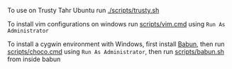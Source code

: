 To use on Trusty Tahr Ubuntu run [./scripts/trusty.sh](scripts/trusty.sh)

To install vim configurations on windows run [scripts/vim.cmd](scripts/vim.cmd) using `Run As Administrator`

To install a cygwin environment with Windows, first install [Babun](https://github.com/babun/babun), then run [scripts/choco.cmd](scripts/choco.cmd) using `Run As Administrator`, then run [scripts/babun.sh](scripts/babun,sh) from inside babun
